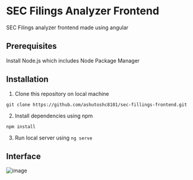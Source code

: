 # SEC Filings Analyzer Frontend
SEC Filings analyzer frontend made using angular

## Prerequisites
Install Node.js which includes Node Package Manager

## Installation

1. Clone this repository on local machine
```
git clone https://github.com/ashutoshc8101/sec-fillings-frontend.git
```

2. Install dependencies using npm
```
npm install
```

3. Run local server using `ng serve`

## Interface
![image](https://user-images.githubusercontent.com/24855641/159113435-15288908-edde-48d3-b937-60cf1637a3dc.png)

